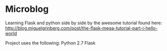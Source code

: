 Microblog
=========

Learning Flask and python side by side by the awesome tutorial found here: 
http://blog.miguelgrinberg.com/post/the-flask-mega-tutorial-part-i-hello-world


Project uses the following:
Python 2.7
Flask
